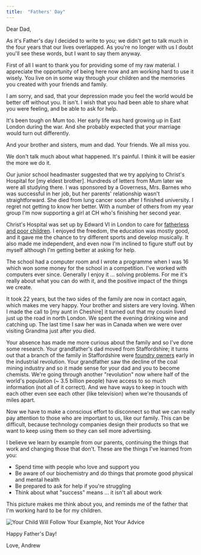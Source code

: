 ```yaml
---
title:  "Fathers' Day"
---
```


Dear Dad, 

As it's Father's day I decided to write to you; we didn't get to talk much in the four years that our lives overlapped. As you're no longer with us I doubt you'll see these words, but I want to say them anyway.

First of all I want to thank you for providing some of my raw material. I appreciate the opportunity of being here now and am working hard to use it wisely. You live on in some way through your children and the memories you created with your friends and family.

I am sorry, and sad, that your depression made you feel the world would be better off without you. It isn't. I wish that you had been able to share what you were feeling, and be able to ask for help.

It's been tough on Mum too. Her early life was hard growing up in East London during the war. And she probably expected that your marriage would turn out differently. 

And your brother and sisters, mum and dad. Your friends. We all miss you. 

We don't talk much about what happened. It's painful. I think it will be easier the more we do it.

Our junior school headmaster suggested that we try applying to Christ's Hospital for [my eldest brother]. Hundreds of letters from Mum later we were all studying there. I was sponsored by a Governess, Mrs. Barnes who was successful in her job, but her parents' relationship wasn't straightforward. She died from lung cancer soon after I finished university. I regret not getting to know her better. With a number of others from my year group I'm now supporting a girl at CH who's finishing her second year.

Christ's Hospital was set up by Edward VI in London to care for [fatherless and poor children](https://www.christs-hospital.org.uk/about-ch/history-of-the-uniform/). I enjoyed the freedom, the education was mostly good, and it gave me the chance to try different sports and develop musically. It also made me independent, and even now I'm inclined to figure stuff out by myself although I'm getting better at asking for help. 

The school had a computer room and I wrote a programme when I was 16 which won some money for the school in a competition. I've worked with computers ever since. Generally I enjoy it ... solving problems. For me it's really about what you can do with it, and the positive impact of the things we create.

It took 22 years, but the two sides of the family are now in contact again, which makes me very happy. Your brother and sisters are very loving. When I made the call to [my aunt in Cheshire] it turned out that my cousin lived just up the road in north London. We spent the evening drinking wine and catching up. The last time I saw her was in Canada when we were over visiting Grandma just after you died.

Your absence has made me more curious about the family and so I've done some research. Your grandfather's dad moved from Staffordshire; it turns out that a branch of the family in Staffordshire were [foundry owners](https://www.gracesguide.co.uk/Benjamin_Whitehouse_(1833-1913)) early in the industrial revolution. Your grandfather saw the decline of the coal mining industry and so it made sense for your dad and you to become chemists. We're going through another "revolution" now where half of the world's population (~ 3.5 billion people) have access to so much information (not all of it correct). And we have ways to keep in touch with each other even see each other (like television) when we're thousands of miles apart. 

Now we have to make a conscious effort to disconnect so that we can really pay attention to those who are important to us, like our family. This can be difficult, because technology companies design their products so that we want to keep using them so they can sell more advertising.

I believe we learn by example from our parents, continuing the things that work and changing those that don't. These are the things I've learned from you:

* Spend time with people who love and support you
* Be aware of our biochemistry and do things that promote good physical and mental health
* Be prepared to ask for help if you're struggling
* Think about what "success" means ... it isn't all about work 

This picture makes me think about you, and reminds me of the father that I'm working hard to be for my children.

![Your Child Will Follow Your Example, Not Your Advice]({{site.url}}/assets/follow-your-example.png)


Happy Father's Day!

Love, Andrew




